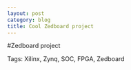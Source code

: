 ```yaml
---
layout: post
category: blog
title: Cool Zedboard project
---
```


#Zedboard project

Tags:
Xilinx, Zynq, SOC, FPGA, Zedboard
